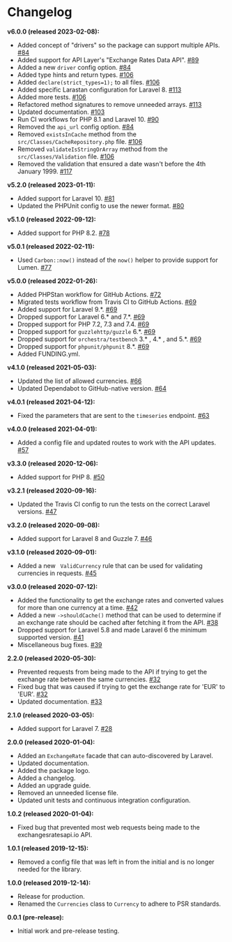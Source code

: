 # Changelog

**v6.0.0 (released 2023-02-08):**

- Added concept of "drivers" so the package can support multiple APIs. [#84](https://github.com/ash-jc-allen/laravel-exchange-rates/pull/84)
- Added support for API Layer's "Exchange Rates Data API". [#89](https://github.com/ash-jc-allen/laravel-exchange-rates/pull/89)
- Added a new `driver` config option. [#84](https://github.com/ash-jc-allen/laravel-exchange-rates/pull/84)
- Added type hints and return types. [#106](https://github.com/ash-jc-allen/laravel-exchange-rates/pull/106)
- Added `declare(strict_types=1);` to all files. [#106](https://github.com/ash-jc-allen/laravel-exchange-rates/pull/106)
- Added specific Larastan configuration for Laravel 8. [#113](https://github.com/ash-jc-allen/laravel-exchange-rates/pull/113)
- Added more tests. [#106](https://github.com/ash-jc-allen/laravel-exchange-rates/pull/101)
- Refactored method signatures to remove unneeded arrays. [#113](https://github.com/ash-jc-allen/laravel-exchange-rates/pull/113)
- Updated documentation. [#103](https://github.com/ash-jc-allen/laravel-exchange-rates/pull/103)
- Run CI workflows for PHP 8.1 and Laravel 10. [#90](https://github.com/ash-jc-allen/laravel-exchange-rates/pull/90)
- Removed the `api_url` config option. [#84](https://github.com/ash-jc-allen/laravel-exchange-rates/pull/84)
- Removed `existsInCache` method from the `src/Classes/CacheRepository.php` file. [#106](https://github.com/ash-jc-allen/laravel-exchange-rates/pull/106)
- Removed `validateIsStringOrArray` method from the `src/Classes/Validation` file. [#106](https://github.com/ash-jc-allen/laravel-exchange-rates/pull/106)
- Removed the validation that ensured a date wasn't before the 4th January 1999. [#117](https://github.com/ash-jc-allen/laravel-exchange-rates/pull/117)

**v5.2.0 (released 2023-01-11):**
- Added support for Laravel 10. [#81](https://github.com/ash-jc-allen/laravel-exchange-rates/pull/81)
- Updated the PHPUnit config to use the newer format. [#80](https://github.com/ash-jc-allen/laravel-exchange-rates/pull/80)

**v5.1.0 (released 2022-09-12):**
- Added support for PHP 8.2. [#78](https://github.com/ash-jc-allen/laravel-exchange-rates/pull/78)

**v5.0.1 (released 2022-02-11):**
- Used `Carbon::now()` instead of the `now()` helper to provide support for Lumen. [#77](https://github.com/ash-jc-allen/laravel-exchange-rates/pull/77)

**v5.0.0 (released 2022-01-26):**
- Added PHPStan workflow for GitHub Actions. [#72](https://github.com/ash-jc-allen/laravel-exchange-rates/pull/72)
- Migrated tests workflow from Travis CI to GitHub Actions. [#69](https://github.com/ash-jc-allen/laravel-exchange-rates/pull/69)
- Added support for Laravel 9.*. [#69](https://github.com/ash-jc-allen/laravel-exchange-rates/pull/69)
- Dropped support for Laravel 6.* and 7.*. [#69](https://github.com/ash-jc-allen/laravel-exchange-rates/pull/69)
- Dropped support for PHP 7.2, 7.3 and 7.4. [#69](https://github.com/ash-jc-allen/laravel-exchange-rates/pull/69)
- Dropped support for `guzzlehttp/guzzle` 6.*. [#69](https://github.com/ash-jc-allen/laravel-exchange-rates/pull/69)
- Dropped support for `orchestra/testbench` 3.* , 4.* , and 5.*. [#69](https://github.com/ash-jc-allen/laravel-exchange-rates/pull/69)
- Dropped support for `phpunit/phpunit` 8.*. [#69](https://github.com/ash-jc-allen/laravel-exchange-rates/pull/69)
- Added FUNDING.yml.

**v4.1.0 (released 2021-05-03):**
- Updated the list of allowed currencies. [#66](https://github.com/ash-jc-allen/laravel-exchange-rates/pull/66)
- Updated Dependabot to GitHub-native version. [#64](https://github.com/ash-jc-allen/laravel-exchange-rates/pull/64)

**v4.0.1 (released 2021-04-12):**
- Fixed the parameters that are sent to the ` timeseries ` endpoint. [#63](https://github.com/ash-jc-allen/laravel-exchange-rates/pull/63)

**v4.0.0 (released 2021-04-01):**
- Added a config file and updated routes to work with the API updates. [#57](https://github.com/ash-jc-allen/laravel-exchange-rates/pull/57)

**v3.3.0 (released 2020-12-06):**
- Added support for PHP 8. [#50](https://github.com/ash-jc-allen/laravel-exchange-rates/pull/50)

**v3.2.1 (released 2020-09-16):**
- Updated the Travis CI config to run the tests on the correct Laravel versions. [#47](https://github.com/ash-jc-allen/laravel-exchange-rates/pull/47)

**v3.2.0 (released 2020-09-08):**
- Added support for Laravel 8 and Guzzle 7. [#46](https://github.com/ash-jc-allen/laravel-exchange-rates/pull/46)

**v3.1.0 (released 2020-09-01):**
- Added a new ``` ValidCurrency``` rule that can be used for validating currencies in requests.
[#45](https://github.com/ash-jc-allen/laravel-exchange-rates/pull/45)

**v3.0.0 (released 2020-07-12):**
- Added the functionality to get the exchange rates and converted values for more than one currency at a time. [#42](https://github.com/ash-jc-allen/laravel-exchange-rates/pull/42)
- Added a new ``` ->shouldCache() ``` method that can be used to determine if an exchange rate should be cached after fetching it from the API. [#38](https://github.com/ash-jc-allen/laravel-exchange-rates/pull/38)
- Dropped support for Laravel 5.8 and made Laravel 6 the minimum supported version. [#41](https://github.com/ash-jc-allen/laravel-exchange-rates/pull/41)
- Miscellaneous bug fixes. [#39](https://github.com/ash-jc-allen/laravel-exchange-rates/pull/39)

**2.2.0 (released 2020-05-30):**
- Prevented requests from being made to the API if trying to get the exchange rate between the same currencies. [#32](https://github.com/ash-jc-allen/laravel-exchange-rates/pull/32)
- Fixed bug that was caused if trying to get the exchange rate for 'EUR' to 'EUR'. [#32](https://github.com/ash-jc-allen/laravel-exchange-rates/pull/32)
- Updated documentation. [#33](https://github.com/ash-jc-allen/laravel-exchange-rates/pull/33)

**2.1.0 (released 2020-03-05):**
- Added support for Laravel 7. [#28](https://github.com/ash-jc-allen/laravel-exchange-rates/pull/28)

**2.0.0 (released 2020-01-04):**
- Added an ``` ExchangeRate ``` facade that can auto-discovered by Laravel.
- Updated documentation.
- Added the package logo.
- Added a changelog.
- Added an upgrade guide.
- Removed an unneeded license file.
- Updated unit tests and continuous integration configuration.

**1.0.2 (released 2020-01-04):**
- Fixed bug that prevented most web requests being made to the exchangesratesapi.io API.

**1.0.1 (released 2019-12-15):**
- Removed a config file that was left in from the initial and is no longer needed for the library.

**1.0.0 (released 2019-12-14):**
- Release for production.
- Renamed the ``` Currencies ``` class to ``` Currency ``` to adhere to PSR standards.

**0.0.1 (pre-release):**
- Initial work and pre-release testing.
